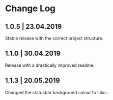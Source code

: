 # Change Log

## 1.0.5 | 23.04.2019

Stable release with the correct project structure.

## 1.1.0 | 30.04.2019

Release with a drastically improved readme.

## 1.1.3 | 20.05.2019

Changed the statusbar background colour to Lilac.
